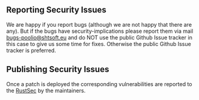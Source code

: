 ## Reporting Security Issues

We are happy if you report bugs (although we are not happy that there are any).
But if the bugs have security-implications please report them via mail [bugs-poolio@shtsoft.eu](mailto:bugs-poolio@shtsoft.eu) and do NOT use the public Github Issue tracker in this case to give us some time for fixes.
Otherwise the public Github Issue tracker is preferred.

## Publishing Security Issues

Once a patch is deployed the corresponding vulnerabilities are reported to the [RustSec](https://github.com/RustSec/advisory-db) by the maintainers.
